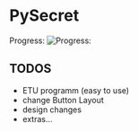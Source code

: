 # PySecret

Progress: ![Progress:](https://geps.dev/progress/59)

## TODOS
 - ETU programm (easy to use) 
 - change Button Layout
 - design changes
 - extras...